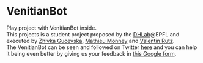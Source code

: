 # VenitianBot
Play project with VenitianBot inside.  
This projects is a student project proposed by the [DHLab](https://github.com/dhlab-epfl)@EPFL and executed by 
[Zhivka Gucevska](https://github.com/zhi-g), [Mathieu Monney](https://github.com/MathieuMonney) and
[Valentin Rutz](https://github.com/ValentinRutz).  
The VenitianBot can be seen and followed on Twitter [here](https://twitter.com/venitianbot) and you can help it being
even better by giving us your feedback in [this Google form](http://goo.gl/forms/fyx0PSmBzk).  
